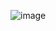 ![image](https://user-images.githubusercontent.com/77797048/135566848-251d7698-8318-4049-8955-b81577a2b6ec.png)
